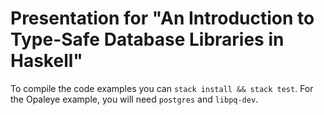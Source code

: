 # Presentation for "An Introduction to Type-Safe Database Libraries in Haskell"

To compile the code examples you can `stack install && stack test`. For the
Opaleye example, you will need `postgres` and `libpq-dev`.
